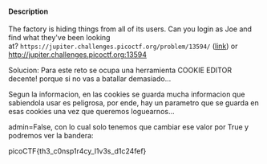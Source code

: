 #### Description

The factory is hiding things from all of its users. Can you login as Joe and find what they've been looking at? `https://jupiter.challenges.picoctf.org/problem/13594/` ([link](https://jupiter.challenges.picoctf.org/problem/13594/)) or http://jupiter.challenges.picoctf.org:13594

Solucion:
Para este reto se ocupa una herramienta COOKIE EDITOR decente! porque si no vas a batallar demasiado...

Segun la informacion, en las cookies se guarda mucha informacion que sabiendola usar es peligrosa, por ende, hay un parametro que se guarda en esas cookies una vez que queremos loguearnos...

admin=False, con lo cual solo tenemos que cambiar ese valor por True y podremos ver la bandera:

picoCTF{th3_c0nsp1r4cy_l1v3s_d1c24fef}
